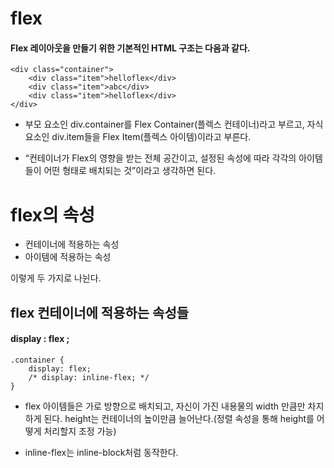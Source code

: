 # flex
#### Flex 레이아웃을 만들기 위한 기본적인 HTML 구조는 다음과 같다.
```
<div class="container">
	<div class="item">helloflex</div>
	<div class="item">abc</div>
	<div class="item">helloflex</div>
</div>
```
- 부모 요소인 div.container를 Flex Container(플렉스 컨테이너)라고 부르고,
자식 요소인 div.item들을 Flex Item(플렉스 아이템)이라고 부른다.

- “컨테이너가 Flex의 영향을 받는 전체 공간이고, 설정된 속성에 따라 각각의 아이템들이 어떤 형태로 배치되는 것”이라고 생각하면 된다.

# flex의 속성
- 컨테이너에 적용하는 속성
- 아이템에 적용하는 속성

이렇게 두 가지로 나뉜다.

## flex 컨테이너에 적용하는 속성들
#### display : flex ;
```
.container {
	display: flex;
	/* display: inline-flex; */
}
```
- flex 아이템들은 가로 방향으로 배치되고, 자신이 가진 내용물의 width 만큼만 차지하게 된다. height는 컨테이너의 높이만큼 늘어난다.(정렬 속성을 통해 height를 어떻게 처리할지 조정 가능)

- inline-flex는 inline-block처럼 동작한다.
